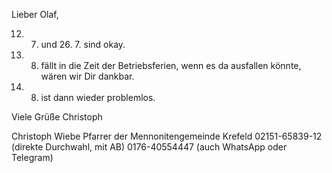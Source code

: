 Lieber Olaf,

12. 7. und 26. 7. sind okay.
9. 8. fällt in die Zeit der Betriebsferien, wenn es da ausfallen könnte, wären wir Dir dankbar.
23. 8. ist dann wieder problemlos.

Viele Grüße
Christoph


Christoph Wiebe
Pfarrer der Mennonitengemeinde Krefeld
02151-65839-12 (direkte Durchwahl, mit AB)
0176-40554447 (auch WhatsApp oder Telegram)